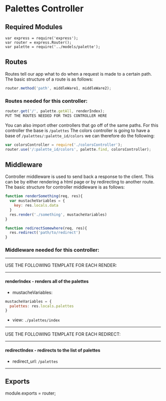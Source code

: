 # Palettes Controller

## Required Modules
```
var express = require('express');
var router = express.Router();
var palette = require('../models/palette');
```

## Routes 
Routes tell our app what to do when a request is made to a certain path. The basic structure of a route is as follows:
```js 
router.method('path', middleWare1, middleWare2);
```
### Routes needed for this controller:
```js 
router.get('/', palette.getAll, renderIndex);
PUT THE ROUTES NEEDED FOR THIS CONTROLLER HERE
```
You can also import other controllers that go off of the same paths. For this controller the base is `/palettes` The colors controller is going to have a base of `/palettes/:palette_id/colors` we can therefore do the following:
```js
var colorsController = require('./colorsController');
router.use('/:palette_id/colors', palette.find, colorsController);
```

## Middleware
Controller middleware is used to send back a response to the client. This can be by either rendering a html page or by redirecting to another route. The basic structure for controller middleware is as follows:
```js
function renderSomething(req, res){
  var mustacheVariables = {
    key: res.locals.data
  }
  res.render('./something', mustacheVariables)
}

function redirectSomewhere(req, res){
  res.redirect('path/to/redirect')
}
```

### Middleware needed for this controller:

---

USE THE FOLLOWING TEMPLATE FOR EACH RENDER:

---
#### renderIndex - renders all of the palettes
- mustacheVariables: 
```js
mustacheVariables = {
  palettes: res.locals.palettes
}
```
- view: `./palettes/index`

---


USE THE FOLLOWING TEMPLATE FOR EACH REDIRECT:

---
#### redirectIndex - redirects to the list of palettes 
- redirect_url: `/palettes`
---


## Exports
module.exports = router;